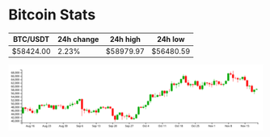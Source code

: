 # Bitcoin Stats

BTC/USDT|24h change|24h high|24h low|
|---|---|---|---|
|$58424.00|2.23%|$58979.97|$56480.59|

<img src="./chart.svg">
